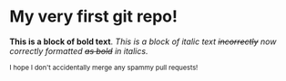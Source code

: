 # My very first git repo! 
 
**This is a block of bold text**.
*This is a block of italic text ~~incorrectly~~ now correctly formatted ~~as bold~~ in italics.*

<sup>I hope I don't accidentally merge any spammy pull requests!</sup>